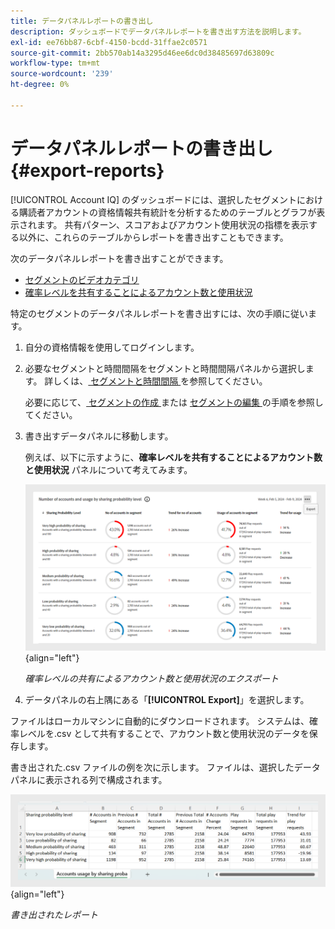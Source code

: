 ```yaml
---
title: データパネルレポートの書き出し
description: ダッシュボードでデータパネルレポートを書き出す方法を説明します。
exl-id: ee76bb87-6cbf-4150-bcdd-31ffae2c0571
source-git-commit: 2bb570ab14a3295d46ee6dc0d38485697d63809c
workflow-type: tm+mt
source-wordcount: '239'
ht-degree: 0%

---
```


# データパネルレポートの書き出し {#export-reports}

[!UICONTROL Account IQ] のダッシュボードには、選択したセグメントにおける購読者アカウントの資格情報共有統計を分析するためのテーブルとグラフが表示されます。 共有パターン、スコアおよびアカウント使用状況の指標を表示する以外に、これらのテーブルからレポートを書き出すこともできます。

次のデータパネルレポートを書き出すことができます。

* [ セグメントのビデオカテゴリ ](data-panels.md#video-categories-segment)
* [確率レベルを共有することによるアカウント数と使用状況](data-panels.md#number-of-accounts-usage-sharing-probability)

特定のセグメントのデータパネルレポートを書き出すには、次の手順に従います。

1. 自分の資格情報を使用してログインします。
1. 必要なセグメントと時間間隔をセグメントと時間間隔パネルから選択します。 詳しくは、[ セグメントと時間間隔 ](segments-timeinterval.md#segment-selection) を参照してください。

   必要に応じて、[ セグメントの作成 ](work-with-segments.md#create-new-segment) または [ セグメントの編集 ](work-with-segments.md#edit-segment) の手順を参照してください。

1. 書き出すデータパネルに移動します。

   例えば、以下に示すように、**確率レベルを共有することによるアカウント数と使用状況** パネルについて考えてみます。

   ![ 確率レベルの共有によるアカウント数と使用状況のエクスポート ](assets/export-report.png){align="left"}

   *確率レベルの共有によるアカウント数と使用状況のエクスポート*

1. データパネルの右上隅にある「**[!UICONTROL Export]**」を選択します。

ファイルはローカルマシンに自動的にダウンロードされます。 システムは、確率レベルを.csv として共有することで、アカウント数と使用状況のデータを保存します。

書き出された.csv ファイルの例を次に示します。 ファイルは、選択したデータパネルに表示される列で構成されます。

![ 書き出されたレポート ](assets/exported-report.png){align="left"}

*書き出されたレポート*
